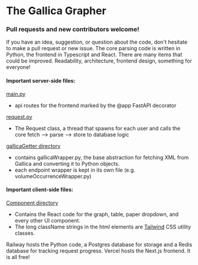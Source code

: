 # The Gallica Grapher

### Pull requests and new contributors welcome! 

If you have an idea, suggestion, or question about the code, don't hesitate to make a pull request or new issue. The core parsing code is written in Python, the frontend in Typescript and React. There are many items that could be improved. Readability, architecture, frontend design, something for everyone!

#### Important server-side files:

[main.py](https://github.com/gleasonw/gallica-grapher/blob/main/backend/main.py)
* api routes for the frontend marked by the @app FastAPI decorator

[request.py](https://github.com/gleasonw/gallica-grapher/blob/main/backend/www/request.py)
* The Request class, a thread that spawns for each user and calls the core fetch --> parse --> store to database logic

[gallicaGetter directory](https://github.com/gleasonw/gallica-grapher/tree/main/backend/gallicaGetter)
* contains gallicaWrapper.py, the base abstraction for fetching XML from Gallica and converting it to Python objects.
* each endpoint wrapper is kept in its own file (e.g. volumeOccurrenceWrapper.py)

#### Important client-side files:

[Component directory](https://github.com/gleasonw/gallica-grapher/tree/main/frontend/src/components)
* Contains the React code for the graph, table, paper dropdown, and every other UI component. 
* The long className strings in the html elements are [Tailwind](https://tailwindcss.com/) CSS utility classes.

Railway hosts the Python code, a Postgres database for storage and a Redis database for tracking request progress. Vercel hosts the Next.js frontend. It is all free! 
